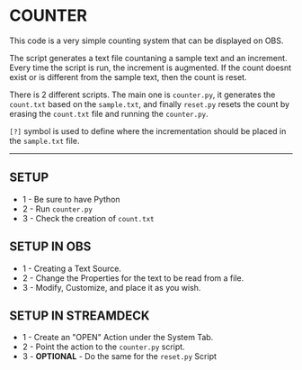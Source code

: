 # COUNTER

This code is a very simple counting system that can be displayed on OBS.

The script generates a text file countaning a sample text and an increment. Every time the script is run, the increment is augmented. 
If the count doesnt exist or is different from the sample text, then the count is reset. 

There is 2 different scripts. The main one is ``` counter.py ```, it generates the ``` count.txt ``` based on the ``` sample.txt ```, and finally ``` reset.py ``` resets the count by erasing the ``` count.txt ``` file and running the ``` counter.py ```. 

``` [?] ``` symbol is used to define where the incrementation should be placed in the ``` sample.txt ``` file. 

---

## SETUP 

- 1 - Be sure to have Python
- 2 - Run ``` counter.py ```
- 3 - Check the creation of ``` count.txt ```

## SETUP IN OBS 

- 1 - Creating a Text Source.
- 2 - Change the Properties for the text to be read from a file. 
- 3 - Modify, Customize, and place it as you wish. 

## SETUP IN STREAMDECK 

- 1 - Create an "OPEN" Action under the System Tab. 
- 2 - Point the action to the ``` counter.py ``` script.
- 3 - **OPTIONAL** - Do the same for the ``` reset.py ``` Script